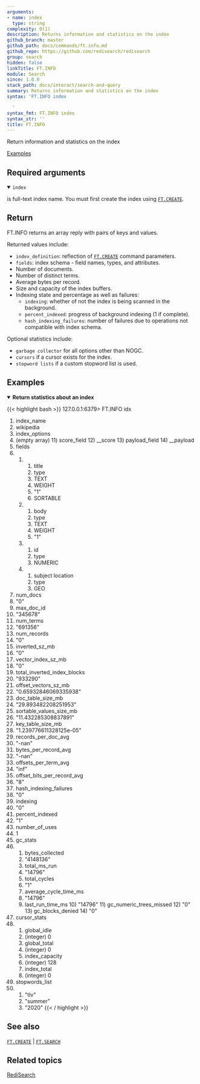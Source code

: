 ```yaml
---
arguments:
- name: index
  type: string
complexity: O(1)
description: Returns information and statistics on the index
github_branch: master
github_path: docs/commands/ft.info.md
github_repo: https://github.com/redisearch/redisearch
group: search
hidden: false
linkTitle: FT.INFO
module: Search
since: 1.0.0
stack_path: docs/interact/search-and-query
summary: Returns information and statistics on the index
syntax: 'FT.INFO index

  '
syntax_fmt: FT.INFO index
syntax_str: ''
title: FT.INFO
---
```


Return information and statistics on the index

[Examples](#examples)

## Required arguments

<details open>
<summary><code>index</code></summary>

is full-text index name. You must first create the index using [`FT.CREATE`](/commands/ft.create).
</details>

## Return

FT.INFO returns an array reply with pairs of keys and values.

Returned values include:

- `index_definition`: reflection of [`FT.CREATE`](/commands/ft.create) command parameters.
- `fields`: index schema - field names, types, and attributes.
- Number of documents.
- Number of distinct terms.
- Average bytes per record.
- Size and capacity of the index buffers.
- Indexing state and percentage as well as failures:
  - `indexing`: whether of not the index is being scanned in the background.
  - `percent_indexed`: progress of background indexing (1 if complete).
  - `hash_indexing_failures`: number of failures due to operations not compatible with index schema.

Optional statistics include:

* `garbage collector` for all options other than NOGC.
* `cursors` if a cursor exists for the index.
* `stopword lists` if a custom stopword list is used.

## Examples

<details open>
<summary><b>Return statistics about an index</b></summary>

{{< highlight bash >}}
127.0.0.1:6379> FT.INFO idx
1) index_name
 2) wikipedia
 3) index_options
 4) (empty array)
    11) score_field
    12) __score
    13) payload_field
    14) __payload
 7) fields
 8) 1) 1) title
       2) type
       3) TEXT
       4) WEIGHT
       5) "1"
       6) SORTABLE
    2) 1) body
       2) type
       3) TEXT
       4) WEIGHT
       5) "1"
    3) 1) id
       2) type
       3) NUMERIC
    4) 1) subject location
       2) type
       3) GEO
 9) num_docs
10) "0"
11) max_doc_id
12) "345678"
13) num_terms
14) "691356"
15) num_records
16) "0"
17) inverted_sz_mb
18) "0"
19) vector_index_sz_mb
20) "0"
21) total_inverted_index_blocks
22) "933290"
23) offset_vectors_sz_mb
24) "0.65932846069335938"
25) doc_table_size_mb
26) "29.893482208251953"
27) sortable_values_size_mb
28) "11.432285308837891"
29) key_table_size_mb
30) "1.239776611328125e-05"
31) records_per_doc_avg
32) "-nan"
33) bytes_per_record_avg
34) "-nan"
35) offsets_per_term_avg
36) "inf"
37) offset_bits_per_record_avg
38) "8"
39) hash_indexing_failures
40) "0"
41) indexing
42) "0"
43) percent_indexed
44) "1"
45) number_of_uses
46) 1
47) gc_stats
48)  1) bytes_collected
     2) "4148136"
     3) total_ms_run
     4) "14796"
     5) total_cycles
     6) "1"
     7) average_cycle_time_ms
     8) "14796"
     9) last_run_time_ms
    10) "14796"
    11) gc_numeric_trees_missed
    12) "0"
    13) gc_blocks_denied
    14) "0"
49) cursor_stats
50) 1) global_idle
    2) (integer) 0
    3) global_total
    4) (integer) 0
    5) index_capacity
    6) (integer) 128
    7) index_total
    8) (integer) 0
51) stopwords_list
52) 1) "tlv"
    2) "summer"
    3) "2020"
{{< / highlight >}}
</details>

## See also

[`FT.CREATE`](/commands/ft.create) | [`FT.SEARCH`](/commands/ft.search)

## Related topics

[RediSearch](/docs/stack/search)

